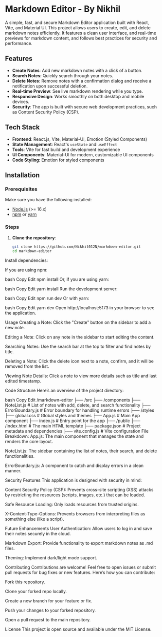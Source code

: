 # Markdown Editor - By Nikhil

A simple, fast, and secure Markdown Editor application built with React, Vite, and Material UI. This project allows users to create, edit, and delete markdown notes efficiently. It features a clean user interface, and real-time previews for markdown content, and follows best practices for security and performance.

## Features

- **Create Notes**: Add new markdown notes with a click of a button.
- **Search Notes**: Quickly search through your notes.
- **Delete Notes**: Remove notes with a confirmation dialog and receive a notification upon successful deletion.
- **Real-time Preview**: See live markdown rendering while you type.
- **Responsive Design**: Works smoothly on both desktop and mobile devices.
- **Security**: The app is built with secure web development practices, such as Content Security Policy (CSP).

## Tech Stack

- **Frontend**: React.js, Vite, Material-UI, Emotion (Styled Components)
- **State Management**: React's `useState` and `useEffect`
- **Tools**: Vite for fast build and development experience
- **UI Components**: Material-UI for modern, customizable UI components
- **Code Styling**: Emotion for styled components

## Installation

### Prerequisites

Make sure you have the following installed:

- [Node.js](https://nodejs.org/) (>= 16.x)
- [npm](https://www.npmjs.com/) or [yarn](https://yarnpkg.com/)

### Steps

1. **Clone the repository**:

   ```bash
   git clone https://github.com/Nikhil012N/markdown-editor.git
   cd markdown-editor


Install dependencies:

If you are using npm:

bash
Copy
Edit
npm install
Or, if you are using yarn:

bash
Copy
Edit
yarn install
Run the development server:

bash
Copy
Edit
npm run dev
Or with yarn:

bash
Copy
Edit
yarn dev
Open http://localhost:5173 in your browser to see the application.

Usage
Creating a Note: Click the "Create" button on the sidebar to add a new note.

Editing a Note: Click on any note in the sidebar to start editing the content.

Searching Notes: Use the search bar at the top to filter and find notes by title.

Deleting a Note: Click the delete icon next to a note, confirm, and it will be removed from the list.

Viewing Note Details: Click a note to view more details such as title and last edited timestamp.

Code Structure
Here’s an overview of the project directory:

bash
Copy
Edit
/markdown-editor
  ├── /src
      ├── /components
          ├── NoteList.js       # List of notes with add, delete, and search functionality
          ├── ErrorBoundary.js  # Error boundary for handling runtime errors
      ├── /styles
          ├── global.css        # Global styles and themes
      ├── App.js                # Main App component
      ├── index.js              # Entry point for the app
  ├── /public
      ├── /index.html           # The main HTML template
  ├── package.json              # Project metadata and dependencies
  ├── vite.config.js            # Vite configuration
File Breakdown:
App.js: The main component that manages the state and renders the core layout.

NoteList.js: The sidebar containing the list of notes, their search, and delete functionalities.

ErrorBoundary.js: A component to catch and display errors in a clean manner.

Security Features
This application is designed with security in mind:

Content Security Policy (CSP): Prevents cross-site scripting (XSS) attacks by restricting the resources (scripts, images, etc.) that can be loaded.

Safe Resource Loading: Only loads resources from trusted origins.

X-Content-Type-Options: Prevents browsers from interpreting files as something else (like a script).

Future Enhancements
User Authentication: Allow users to log in and save their notes securely in the cloud.

Markdown Export: Provide functionality to export markdown notes as .md files.

Theming: Implement dark/light mode support.

Contributing
Contributions are welcome! Feel free to open issues or submit pull requests for bug fixes or new features. Here’s how you can contribute:

Fork this repository.

Clone your forked repo locally.

Create a new branch for your feature or fix.

Push your changes to your forked repository.

Open a pull request to the main repository.

License
This project is open source and available under the MIT License.